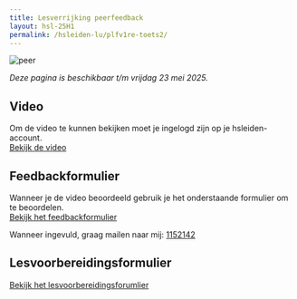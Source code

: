 ```yaml
---
title: Lesverrijking peerfeedback
layout: hsl-25H1
permalink: /hsleiden-lu/plfv1re-toets2/
---
```

![peer](https://www.veggipedia.nl/assets/Uploads/Products/1667de63a9/Conference-peer-fruit-veggipedia.jpg)

*Deze pagina is beschikbaar t/m vrijdag 23 mei 2025.*

## Video
Om de video te kunnen bekijken moet je ingelogd zijn op je hsleiden-account.<br>
<a href="https://hogeschoolleiden-my.sharepoint.com/personal/s1152142_student_hsleiden_nl/_layouts/15/guestaccess.aspx?share=ETkc3DjX6LBLptHCun1BACYBYT6Th4CpR-295wuacYH3mw&nav=eyJyZWZlcnJhbEluZm8iOnsicmVmZXJyYWxBcHAiOiJPbmVEcml2ZUZvckJ1c2luZXNzIiwicmVmZXJyYWxBcHBQbGF0Zm9ybSI6IldlYiIsInJlZmVycmFsTW9kZSI6InZpZXciLCJyZWZlcnJhbFZpZXciOiJNeUZpbGVzTGlua0NvcHkifX0&e=nUZzn0" class="button-fw" target="_blank">Bekijk de video</a><br>

## Feedbackformulier
Wanneer je de video beoordeeld gebruik je het onderstaande formulier om te beoordelen. <br>
<a href="https://bron.kevin51.nl/media/hsleiden/2425-plfv1re-02-feedbackformulier.pdf" class="button-fw" target="_blank">Bekijk het feedbackformulier</a><br>

Wanneer ingevuld, graag mailen naar mij: <a href="mailto:s1152142@student.hsleiden.nl" class="button" target="_blank">1152142</a>

## Lesvoorbereidingsformulier
<a href="https://hogeschoolleiden-my.sharepoint.com/personal/s1152142_student_hsleiden_nl/_layouts/15/guestaccess.aspx?share=Ef5avH-qTiFGsBo15QtayhMB7FzMZ8IfV0n_OobGKfyPzg&e=cjboo1" class="button-fw" target="_blank">Bekijk het lesvoorbereidingsforumlier</a><br>
